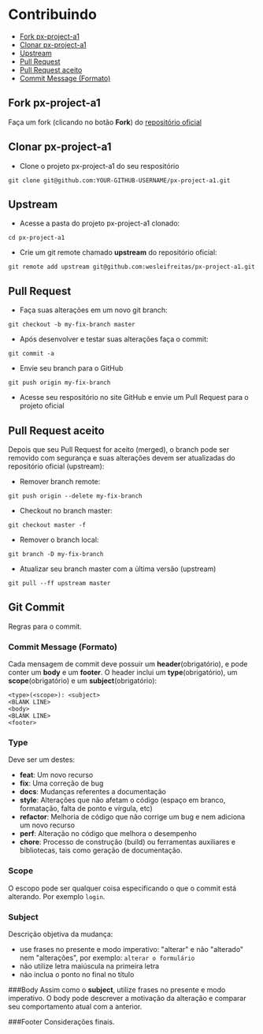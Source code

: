 # Contribuindo

 - [Fork px-project-a1](#fork)
 - [Clonar px-project-a1](#clone)
 - [Upstream](#upstream)
 - [Pull Request](#pullrequest)
 - [Pull Request aceito](#merged)
 - [Commit Message (Formato)](#commit)

## <a name="fork"></a> Fork px-project-a1

Faça um fork (clicando no botão **Fork**) do [repositório oficial](https://github.com/wesleifreitas/px-project-a1)

## <a name="clone"></a> Clonar px-project-a1

* Clone o projeto px-project-a1 do seu respositório

```shell
git clone git@github.com:YOUR-GITHUB-USERNAME/px-project-a1.git
```

## <a name="upstream"></a> Upstream

* Acesse a pasta do projeto px-project-a1 clonado:

```shell
cd px-project-a1
```

* Crie um git remote chamado **upstream** do repositório oficial:

```shell
git remote add upstream git@github.com:wesleifreitas/px-project-a1.git
```

## <a name="pullrequest"></a> Pull Request

* Faça suas alterações em um novo git branch:

```shell
git checkout -b my-fix-branch master
```

* Após desenvolver e testar suas alterações faça o commit:

```shell
git commit -a
```
* Envie seu branch para o GitHub

```shell
git push origin my-fix-branch
```
* Acesse seu respositório no site GitHub e envie um Pull Request para o projeto oficial

## <a name="merged"></a> Pull Request aceito

Depois que seu Pull Request for aceito (merged), o branch pode ser removido com segurança e suas alterações devem ser atualizadas do repositório oficial (upstream):

* Remover branch remote:

```shell
git push origin --delete my-fix-branch
```

* Checkout no branch master:

```shell
git checkout master -f
```

* Remover o branch local:

```shell
git branch -D my-fix-branch
```

* Atualizar seu branch master com a última versão (upstream)

```shell
git pull --ff upstream master
```

## <a name="commit"></a> Git Commit

Regras para o commit.

### <a name="commit"></a>Commit Message (Formato)
Cada mensagem de commit deve possuir um **header**(obrigatório), e pode conter um **body** e um **footer**.  O header inclui um **type**(obrigatório), um **scope**(obrigatório) e um **subject**(obrigatório):

```
<type>(<scope>): <subject>
<BLANK LINE>
<body>
<BLANK LINE>
<footer>
```

### Type
Deve ser um destes:

* **feat**: Um novo recurso
* **fix**: Uma correção de bug
* **docs**: Mudanças referentes a documentação
* **style**: Alterações que não afetam o código (espaço em branco, formatação, falta de ponto e vírgula, etc)
* **refactor**: Melhoria de código que não corrige um bug e nem adiciona um novo recurso
* **perf**: Alteração no código que melhora o desempenho
* **chore**: Processo de construção (build) ou ferramentas auxiliares e bibliotecas, tais como geração de documentação.

### Scope
O escopo pode ser qualquer coisa especificando o que o commit está alterando. Por exemplo `login`.

### Subject
Descrição objetiva da mudança:

* use frases no presente e modo imperativo: "alterar" e não "alterado" nem "alterações", por exemplo: `alterar o formulário`
* não utilize letra maiúscula na primeira letra
* não inclua o ponto no final no título

###Body
Assim como o **subject**, utilize frases no presente e modo imperativo.
O body pode descrever a motivação da alteração e comparar seu comportamento atual com a anterior.

###Footer
Considerações finais.